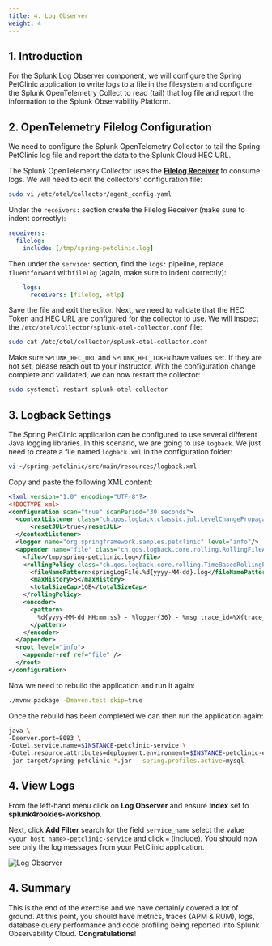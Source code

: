 ```yaml
---
title: 4. Log Observer
weight: 4
---
```


## 1. Introduction

For the Splunk Log Observer component, we will configure the Spring PetClinic application to write logs to a file in the filesystem and configure the Splunk OpenTelemetry Collect to read (tail) that log file and report the information to the Splunk Observability Platform.

## 2. OpenTelemetry Filelog Configuration

We need to configure the Splunk OpenTelemetry Collector to tail the Spring PetClinic log file and report the data to the Splunk Cloud HEC URL.

The Splunk OpenTelemetry Collector uses the [**Filelog Receiver**](https://github.com/open-telemetry/opentelemetry-collector-contrib/blob/main/receiver/filelogreceiver/README.md) to consume logs. We will need to edit the collectors' configuration file:

``` bash
sudo vi /etc/otel/collector/agent_config.yaml
```

Under the `receivers:` section create the Filelog Receiver (make sure to indent correctly):

``` yaml {hl_lines="2-3"}
receivers:
  filelog:
    include: [/tmp/spring-petclinic.log]
```

Then under the `service:` section, find the `logs:` pipeline, replace `fluentforward` with`filelog` (again, make sure to indent correctly):

``` yaml {hl_lines="2-7"}
    logs:
      receivers: [filelog, otlp]
```

Save the file and exit the editor. Next, we need to validate that the HEC Token and HEC URL are configured for the collector to use. We will inspect the `/etc/otel/collector/splunk-otel-collector.conf` file:

```bash
sudo cat /etc/otel/collector/splunk-otel-collector.conf
```

Make sure `SPLUNK_HEC_URL` and `SPLUNK_HEC_TOKEN` have values set. If they are not set, please reach out to your instructor. With the configuration change complete and validated, we can now restart the collector:

```bash
sudo systemctl restart splunk-otel-collector
```

## 3. Logback Settings

The Spring PetClinic application can be configured to use several different Java logging libraries. In this scenario, we are going to use `logback`. We just need to create a file named `logback.xml` in the configuration folder:

```bash
vi ~/spring-petclinic/src/main/resources/logback.xml
```

Copy and paste the following XML content:

```xml
<?xml version="1.0" encoding="UTF-8"?>
<!DOCTYPE xml>
<configuration scan="true" scanPeriod="30 seconds">
  <contextListener class="ch.qos.logback.classic.jul.LevelChangePropagator">
      <resetJUL>true</resetJUL>
  </contextListener>
  <logger name="org.springframework.samples.petclinic" level="info"/>
  <appender name="file" class="ch.qos.logback.core.rolling.RollingFileAppender">
    <file>/tmp/spring-petclinic.log</file>
    <rollingPolicy class="ch.qos.logback.core.rolling.TimeBasedRollingPolicy">
      <fileNamePattern>springLogFile.%d{yyyy-MM-dd}.log</fileNamePattern>
      <maxHistory>5</maxHistory>
      <totalSizeCap>1GB</totalSizeCap>
    </rollingPolicy>
    <encoder>
      <pattern>
        %d{yyyy-MM-dd HH:mm:ss} - %logger{36} - %msg trace_id=%X{trace_id} span_id=%X{span_id} trace_flags=%X{trace_flags} %n service.name=%property{otel.resource.service.name}, deployment.environment=%property{otel.resource.deployment.environment}: %m%n
      </pattern>
    </encoder>
  </appender>
  <root level="info">
    <appender-ref ref="file" />
  </root>
</configuration>
```

Now we need to rebuild the application and run it again:

```bash
./mvnw package -Dmaven.test.skip=true
```

Once the rebuild has been completed we can then run the application again:

```bash
java \
-Dserver.port=8083 \
-Dotel.service.name=$INSTANCE-petclinic-service \
-Dotel.resource.attributes=deployment.environment=$INSTANCE-petclinic-env,version=0.314 \
-jar target/spring-petclinic-*.jar --spring.profiles.active=mysql
```

## 4. View Logs

From the left-hand menu click on **Log Observer** and ensure **Index** set to **splunk4rookies-workshop**.

Next, click **Add Filter** search for the field `service_name` select the value `<your host name>-petclinic-service` and click `=` (include). You should now see only the log messages from your PetClinic application.

![Log Observer](../images/log-observer.png)

## 4. Summary

This is the end of the exercise and we have certainly covered a lot of ground. At this point, you should have metrics, traces (APM & RUM), logs, database query performance and code profiling being reported into Splunk Observability Cloud. **Congratulations**!
